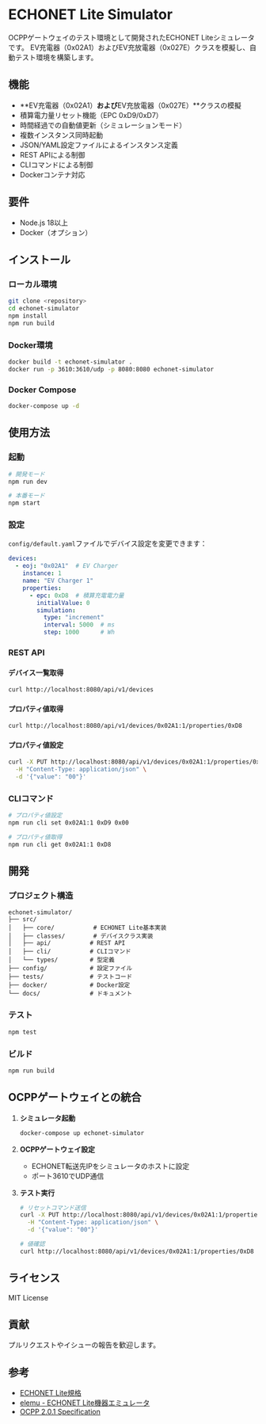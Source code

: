 # ECHONET Lite Simulator

OCPPゲートウェイのテスト環境として開発されたECHONET Liteシミュレータです。
EV充電器（0x02A1）およびEV充放電器（0x027E）クラスを模擬し、自動テスト環境を構築します。

## 機能

- **EV充電器（0x02A1）**および**EV充放電器（0x027E）**クラスの模擬
- 積算電力量リセット機能（EPC 0xD9/0xD7）
- 時間経過での自動値更新（シミュレーションモード）
- 複数インスタンス同時起動
- JSON/YAML設定ファイルによるインスタンス定義
- REST APIによる制御
- CLIコマンドによる制御
- Dockerコンテナ対応

## 要件

- Node.js 18以上
- Docker（オプション）

## インストール

### ローカル環境

```bash
git clone <repository>
cd echonet-simulator
npm install
npm run build
```

### Docker環境

```bash
docker build -t echonet-simulator .
docker run -p 3610:3610/udp -p 8080:8080 echonet-simulator
```

### Docker Compose

```bash
docker-compose up -d
```

## 使用方法

### 起動

```bash
# 開発モード
npm run dev

# 本番モード
npm start
```

### 設定

`config/default.yaml`ファイルでデバイス設定を変更できます：

```yaml
devices:
  - eoj: "0x02A1"  # EV Charger
    instance: 1
    name: "EV Charger 1"
    properties:
      - epc: 0xD8  # 積算充電電力量
        initialValue: 0
        simulation:
          type: "increment"
          interval: 5000  # ms
          step: 1000      # Wh
```

### REST API

#### デバイス一覧取得
```bash
curl http://localhost:8080/api/v1/devices
```

#### プロパティ値取得
```bash
curl http://localhost:8080/api/v1/devices/0x02A1:1/properties/0xD8
```

#### プロパティ値設定
```bash
curl -X PUT http://localhost:8080/api/v1/devices/0x02A1:1/properties/0xD9 \
  -H "Content-Type: application/json" \
  -d '{"value": "00"}'
```

### CLIコマンド

```bash
# プロパティ値設定
npm run cli set 0x02A1:1 0xD9 0x00

# プロパティ値取得
npm run cli get 0x02A1:1 0xD8
```

## 開発

### プロジェクト構造

```
echonet-simulator/
├── src/
│   ├── core/           # ECHONET Lite基本実装
│   ├── classes/        # デバイスクラス実装
│   ├── api/           # REST API
│   ├── cli/           # CLIコマンド
│   └── types/         # 型定義
├── config/            # 設定ファイル
├── tests/             # テストコード
├── docker/            # Docker設定
└── docs/              # ドキュメント
```

### テスト

```bash
npm test
```

### ビルド

```bash
npm run build
```

## OCPPゲートウェイとの統合

1. **シミュレータ起動**
   ```bash
   docker-compose up echonet-simulator
   ```

2. **OCPPゲートウェイ設定**
   - ECHONET転送先IPをシミュレータのホストに設定
   - ポート3610でUDP通信

3. **テスト実行**
   ```bash
   # リセットコマンド送信
   curl -X PUT http://localhost:8080/api/v1/devices/0x02A1:1/properties/0xD9 \
     -H "Content-Type: application/json" \
     -d '{"value": "00"}'
   
   # 値確認
   curl http://localhost:8080/api/v1/devices/0x02A1:1/properties/0xD8
   ```

## ライセンス

MIT License

## 貢献

プルリクエストやイシューの報告を歓迎します。

## 参考

- [ECHONET Lite規格](https://echonet.jp/spec_g/)
- [elemu - ECHONET Lite機器エミュレータ](https://github.com/KAIT-HEMS/elemu)
- [OCPP 2.0.1 Specification](https://www.openchargealliance.org/protocols/ocpp-201/) 